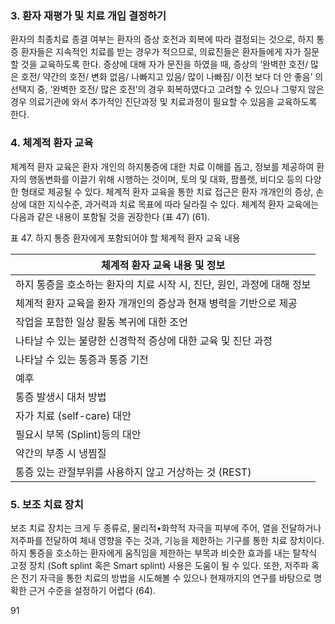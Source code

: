 ### 3. 환자 재평가 및 치료 개입 결정하기
환자의 최종치료 종결 여부는 환자의 증상 호전과 회복에 따라 결정되는 것으로, 하지 통증 환자들은 지속적인 치료를 받는 경우가 적으므로, 의료진들은 환자들에게 자가 질문할 것을 교육하도록 한다. 증상에 대해 자가 문진을 하였을 때, 증상의 ‘완벽한 호전/ 많은 호전/ 약간의 호전/ 변화 없음/ 나빠지고 있음/ 많이 나빠짐/ 이전 보다 더 안 좋음’ 의 선택지 중, ‘완벽한 호전/ 많은 호전’의 경우 회복하였다고 고려할 수 있으나 그렇지 않은 경우 의료기관에 와서 추가적인 진단과정 및 치료과정이 필요할 수 있음을 교육하도록 한다.

### 4. 체계적 환자 교육
체계적 환자 교육은 환자 개인의 하지통증에 대한 치료 이해를 돕고, 정보를 제공하여 환자의 행동변화를 이끌기 위해 시행하는 것이며, 토의 및 대화, 팜플렛, 비디오 등의 다양한 형태로 제공될 수 있다. 체계적 환자 교육을 통한 치료 접근은 환자 개개인의 증상, 손상에 대한 지식수준, 과거력과 치료 목표에 따라 달라질 수 있다. 체계적 환자 교육에는 다음과 같은 내용이 포함될 것을 권장한다 (표 47) (61).

표 47. 하지 통증 환자에게 포함되어야 할 체계적 환자 교육 내용

| 체계적 환자 교육 내용 및 정보 |
|---|
| 하지 통증을 호소하는 환자의 치료 시작 시, 진단, 원인, 과정에 대해 정보 |
| 체계적 환자 교육을 환자 개개인의 증상과 현재 병력을 기반으로 제공 |
| 작업을 포함한 일상 활동 복귀에 대한 조언 |
| 나타날 수 있는 불량한 신경학적 증상에 대한 교육 및 진단 과정 |
| 나타날 수 있는 통증과 통증 기전 |
| 예후 |
| 통증 발생시 대처 방법 |
| 자가 치료 (self-care) 대안 |
| 필요시 부목 (Splint)등의 대안 |
| 약간의 부종 시 냉찜질 |
| 통증 있는 관절부위를 사용하지 않고 거상하는 것 (REST) |

### 5. 보조 치료 장치
보조 치료 장치는 크게 두 종류로, 물리적•화학적 자극을 피부에 주어, 열을 전달하거나 저주파를 전달하여 체내 영향을 주는 것과, 기능을 제한하는 기구를 통한 치료 장치이다. 하지 통증을 호소하는 환자에게 움직임을 제한하는 부목과 비슷한 효과를 내는 탈착식 고정 장치 (Soft splint 혹은 Smart splint) 사용은 도움이 될 수 있다. 또한, 저주파 혹은 전기 자극을 통한 치료의 방법을 시도해볼 수 있으나 현재까지의 연구를 바탕으로 명확한 근거 수준을 설정하기 어렵다 (64).

<PAGE>91